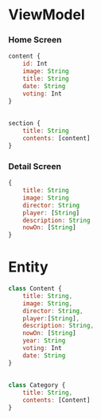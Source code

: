 # ViewModel
### Home Screen
```javascript
content {
    id: Int
    image: String
    title: String
    date: String
    voting: Int
}
 
 
section {
    title: String
    contents: [content]
}
```

### Detail Screen
```javascript
{
    title: String
    image: String
    director: String
    player: [String]
    description: String
    nowOn: [String]
}
```

# Entity
```javascript
class Content {
    title: String,
    image: String,
    director: String,
    player:[String],
    description: String,
    nowOn: [String]
    year: String
    voting: Int
    date: String
}
 
 
class Category {
    title: String,
    contents: [Content]
}
```
